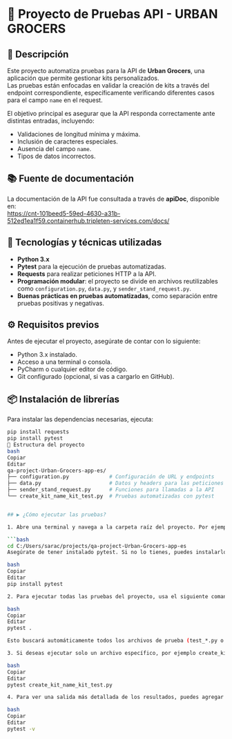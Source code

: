 # 🛒 Proyecto de Pruebas API - URBAN GROCERS

## 🚀 Descripción

Este proyecto automatiza pruebas para la API de **Urban Grocers**, una aplicación que permite gestionar kits personalizados.  
Las pruebas están enfocadas en validar la creación de kits a través del endpoint correspondiente, específicamente verificando diferentes casos para el campo `name` en el request.

El objetivo principal es asegurar que la API responda correctamente ante distintas entradas, incluyendo:

- Validaciones de longitud mínima y máxima.
- Inclusión de caracteres especiales.
- Ausencia del campo `name`.
- Tipos de datos incorrectos.

## 📚 Fuente de documentación

La documentación de la API fue consultada a través de **apiDoc**, disponible en:  
https://cnt-101beed5-59ed-4630-a31b-512ed1ea1f59.containerhub.tripleten-services.com/docs/

## 🧪 Tecnologías y técnicas utilizadas

- **Python 3.x**
- **Pytest** para la ejecución de pruebas automatizadas.
- **Requests** para realizar peticiones HTTP a la API.
- **Programación modular**: el proyecto se divide en archivos reutilizables como `configuration.py`, `data.py`, y `sender_stand_request.py`.
- **Buenas prácticas en pruebas automatizadas**, como separación entre pruebas positivas y negativas.

## ⚙️ Requisitos previos

Antes de ejecutar el proyecto, asegúrate de contar con lo siguiente:

- Python 3.x instalado.
- Acceso a una terminal o consola.
- PyCharm o cualquier editor de código.
- Git configurado (opcional, si vas a cargarlo en GitHub).

## 📦 Instalación de librerías

Para instalar las dependencias necesarias, ejecuta:

```bash
pip install requests
pip install pytest
📁 Estructura del proyecto
bash
Copiar
Editar
qa-project-Urban-Grocers-app-es/
├── configuration.py             # Configuración de URL y endpoints
├── data.py                      # Datos y headers para las peticiones
├── sender_stand_request.py      # Funciones para llamadas a la API
└── create_kit_name_kit_test.py  # Pruebas automatizadas con pytest


## ▶️ ¿Cómo ejecutar las pruebas?

1. Abre una terminal y navega a la carpeta raíz del proyecto. Por ejemplo:

```bash
cd C:/Users/sarac/projects/qa-project-Urban-Grocers-app-es
Asegúrate de tener instalado pytest. Si no lo tienes, puedes instalarlo con:

bash
Copiar
Editar
pip install pytest

2. Para ejecutar todas las pruebas del proyecto, usa el siguiente comando:

bash
Copiar
Editar
pytest .

Esto buscará automáticamente todos los archivos de prueba (test_*.py o *_test.py) en el directorio actual y subdirectorios.

3. Si deseas ejecutar solo un archivo específico, por ejemplo create_kit_name_kit_test.py, usa:

bash
Copiar
Editar
pytest create_kit_name_kit_test.py

4. Para ver una salida más detallada de los resultados, puedes agregar el flag -v (verbose):

bash
Copiar
Editar
pytest -v
